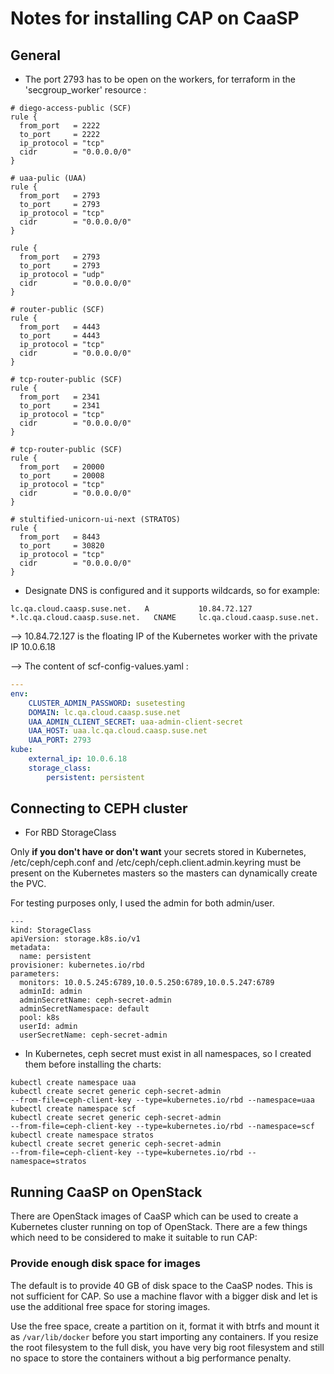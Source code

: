# Notes for installing CAP on CaaSP

## General

* The port 2793 has to be open on the workers, for terraform in the
'secgroup_worker' resource :

```
# diego-access-public (SCF)
rule {
  from_port   = 2222
  to_port     = 2222
  ip_protocol = "tcp"
  cidr        = "0.0.0.0/0"
}

# uaa-pulic (UAA)
rule {
  from_port   = 2793
  to_port     = 2793
  ip_protocol = "tcp"
  cidr        = "0.0.0.0/0"
}

rule {
  from_port   = 2793
  to_port     = 2793
  ip_protocol = "udp"
  cidr        = "0.0.0.0/0"
}

# router-public (SCF)
rule {
  from_port   = 4443
  to_port     = 4443
  ip_protocol = "tcp"
  cidr        = "0.0.0.0/0"
}

# tcp-router-public (SCF)
rule {
  from_port   = 2341
  to_port     = 2341
  ip_protocol = "tcp"
  cidr        = "0.0.0.0/0"
}

# tcp-router-public (SCF)
rule {
  from_port   = 20000
  to_port     = 20008
  ip_protocol = "tcp"
  cidr        = "0.0.0.0/0"
}

# stultified-unicorn-ui-next (STRATOS)
rule {
  from_port   = 8443
  to_port     = 30820
  ip_protocol = "tcp"
  cidr        = "0.0.0.0/0"
}
```

* Designate DNS is configured and it supports wildcards, so for example:

```
lc.qa.cloud.caasp.suse.net.	  A 	      10.84.72.127
*.lc.qa.cloud.caasp.suse.net.	CNAME 	  lc.qa.cloud.caasp.suse.net.
```

--> 10.84.72.127 is the floating IP of the Kubernetes worker with the
private IP 10.0.6.18

--> The content of scf-config-values.yaml :

```yaml
---
env:
    CLUSTER_ADMIN_PASSWORD: susetesting
    DOMAIN: lc.qa.cloud.caasp.suse.net
    UAA_ADMIN_CLIENT_SECRET: uaa-admin-client-secret
    UAA_HOST: uaa.lc.qa.cloud.caasp.suse.net
    UAA_PORT: 2793
kube:
    external_ip: 10.0.6.18
    storage_class:
        persistent: persistent
```

## Connecting to CEPH cluster

* For RBD StorageClass 

Only **if you don't have or don't want** your secrets stored in Kubernetes, 
/etc/ceph/ceph.conf and /etc/ceph/ceph.client.admin.keyring must be present on 
the Kubernetes masters so the masters can dynamically create the PVC.

For testing purposes only, I used the admin for both admin/user.

```
---
kind: StorageClass
apiVersion: storage.k8s.io/v1
metadata:
  name: persistent
provisioner: kubernetes.io/rbd
parameters:
  monitors: 10.0.5.245:6789,10.0.5.250:6789,10.0.5.247:6789
  adminId: admin
  adminSecretName: ceph-secret-admin
  adminSecretNamespace: default
  pool: k8s
  userId: admin
  userSecretName: ceph-secret-admin
```

* In Kubernetes, ceph secret must exist in all namespaces, so I created
them before installing the charts:

```
kubectl create namespace uaa
kubectl create secret generic ceph-secret-admin
--from-file=ceph-client-key --type=kubernetes.io/rbd --namespace=uaa
kubectl create namespace scf
kubectl create secret generic ceph-secret-admin
--from-file=ceph-client-key --type=kubernetes.io/rbd --namespace=scf
kubectl create namespace stratos
kubectl create secret generic ceph-secret-admin
--from-file=ceph-client-key --type=kubernetes.io/rbd --namespace=stratos
```

## Running CaaSP on OpenStack

There are OpenStack images of CaaSP which can be used to create a Kubernetes cluster running on top of OpenStack. There are a few things which need to be considered to make it suitable to run CAP:

### Provide enough disk space for images

The default is to provide 40 GB of disk space to the CaaSP nodes. This is not sufficient for CAP. So use a machine flavor with a bigger disk and let is use the additional free space for storing images.

Use the free space, create a partition on it, format it with btrfs and mount it as
`/var/lib/docker` before you start importing any containers. If you resize the root filesystem to the full disk, you have very big root filesystem and still no space to store the containers without a big performance penalty.
